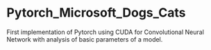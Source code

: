 # Pytorch_Microsoft_Dogs_Cats
First implementation of Pytorch using CUDA for Convolutional Neural Network with analysis of basic parameters of a model.
